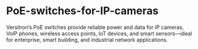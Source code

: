 # PoE-switches-for-IP-cameras
Versitron’s PoE switches provide reliable power and data for IP cameras, VoIP phones, wireless access points, IoT devices, and smart sensors—ideal for enterprise, smart building, and industrial network applications.

